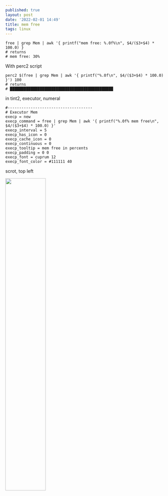 ```yaml
---
published: true
layout: post
date: '2022-02-01 14:49'
title: mem free
tags: linux 
---
```

    free | grep Mem | awk '{ printf("mem free: %.0f%\n", $4/($3+$4) * 100.0) }
    # returns
    # mem free: 30%
    
With perc2 script

    perc2 $(free | grep Mem | awk '{ printf("%.0f\n", $4/($3+$4) * 100.0) }') 100
    # returns
    # █████████████████████████████████████████████

in tint2, executor, numeral

    #-------------------------------------
    # Executor Mem
    execp = new
    execp_command = free | grep Mem | awk '{ printf("%.0f% mem free\n", $4/($3+$4) * 100.0) }'
    execp_interval = 5
    execp_has_icon = 0
    execp_cache_icon = 0
    execp_continuous = 0
    execp_tooltip = mem free in percents
    execp_padding = 0 0
    execp_font = cuprum 12
    execp_font_color = #111111 40
    
scrot, top left

<a href="https://i.imgur.com/cP1Ot0c.png#GeCtsl5vjgoGkZp" rel="noreferrer"><img src="https://i.imgur.com/cP1Ot0cl.png" style="width: 50%;"></a>

